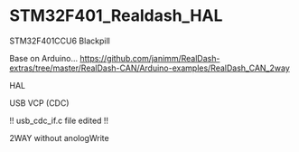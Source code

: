 # STM32F401_Realdash_HAL
STM32F401CCU6 Blackpill 

Base on Arduino... https://github.com/janimm/RealDash-extras/tree/master/RealDash-CAN/Arduino-examples/RealDash_CAN_2way

HAL

USB VCP (CDC) 

!! usb_cdc_if.c file edited !!

2WAY without anologWrite

